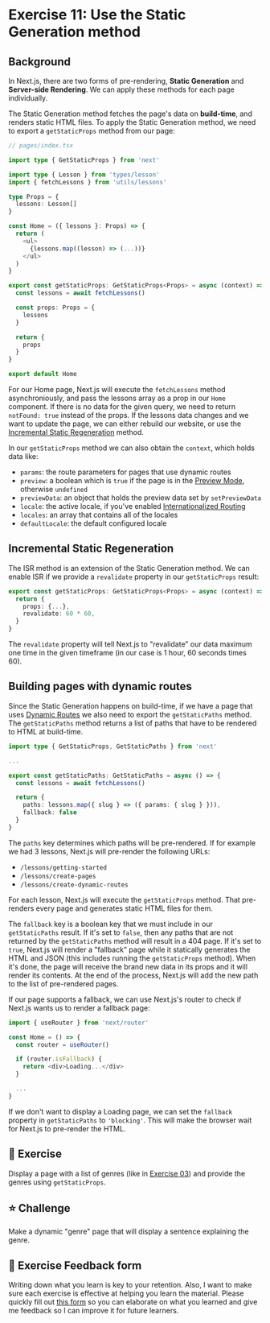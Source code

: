 # Exercise 11: Use the Static Generation method

## Background

In Next.js, there are two forms of pre-rendering, **Static Generation** and **Server-side Rendering**. We can apply these methods for each page individually.

The Static Generation method fetches the page's data on **build-time**, and renders static HTML files. To apply the Static Generation method, we need to export a `getStaticProps` method from our page:

```typescript
// pages/index.tsx

import type { GetStaticProps } from 'next'

import type { Lesson } from 'types/lesson'
import { fetchLessons } from 'utils/lessons'

type Props = {
  lessons: Lesson[]
}

const Home = ({ lessons }: Props) => {
  return (
    <ul>
      {lessons.map((lesson) => (...))}
    </ul>
  )
}

export const getStaticProps: GetStaticProps<Props> = async (context) => {
  const lessons = await fetchLessons()

  const props: Props = {
    lessons
  }

  return {
    props
  }
}

export default Home
```

For our Home page, Next.js will execute the `fetchLessons` method asynchroniously, and pass the lessons array as a prop in our `Home` component. If there is no data for the given query, we need to return `notFound: true` instead of the props. If the lessons data changes and we want to update the page, we can either rebuild our website, or use the [Incremental Static Regeneration](#incremental-static-regeneration) method.

In our `getStaticProps` method we can also obtain the `context`, which holds data like:
- `params`: the route parameters for pages that use dynamic routes
- `preview`: a boolean which is `true` if the page is in the [Preview Mode](https://nextjs.org/docs/advanced-features/preview-mode), otherwise `undefined`
- `previewData`: an object that holds the preview data set by `setPreviewData`
- `locale`: the active locale, if you've enabled [Internationalized Routing](https://nextjs.org/docs/advanced-features/i18n-routing)
- `locales`: an array that contains all of the locales
- `defaultLocale`: the default configured locale

## Incremental Static Regeneration

The ISR method is an extension of the Static Generation method. We can enable ISR if we provide a `revalidate` property in our `getStaticProps` result:

```typescript
export const getStaticProps: GetStaticProps<Props> = async (context) => {
  return {
    props: {...},
    revalidate: 60 * 60,
  }
}
```

The `revalidate` property will tell Next.js to "revalidate" our data maximum one time in the given timeframe (in our case is 1 hour, 60 seconds times 60).

## Building pages with dynamic routes

Since the Static Generation happens on build-time, if we have a page that uses [Dynamic Routes](../exercise-03) we also need to export the `getStaticPaths` method. The `getStaticPaths` method returns a list of paths that have to be rendered to HTML at build-time.

```typescript
import type { GetStaticProps, GetStaticPaths } from 'next'

...

export const getStaticPaths: GetStaticPaths = async () => {
  const lessons = await fetchLessons()

  return {
    paths: lessons.map({ slug } => ({ params: { slug } })),
    fallback: false
  }
}
```

The `paths` key determines which paths will be pre-rendered. If for example we had 3 lessons, Next.js will pre-render the following URLs:
- `/lessons/getting-started`
- `/lessons/create-pages`
- `/lessons/create-dynamic-routes`

For each lesson, Next.js will execute the `getStaticProps` method. That pre-renders every page and generates static HTML files for them.

The `fallback` key is a boolean key that we must include in our `getStaticPaths` result. If it's set to `false`, then any paths that are not returned by the `getStaticPaths` method will result in a 404 page. If it's set to `true`, Next.js will render a "fallback" page while it statically generates the HTML and JSON (this includes running the `getStaticProps` method). When it's done, the page will receive the brand new data in its props and it will render its contents. At the end of the process, Next.js will add the new path to the list of pre-rendered pages.

If our page supports a fallback, we can use Next.js's router to check if Next.js wants us to render a fallback page:

```typescript
import { useRouter } from 'next/router'

const Home = () => {
  const router = useRouter()

  if (router.isFallback) {
    return <div>Loading...</div>
  }

  ...
}
```

If we don't want to display a Loading page, we can set the `fallback` property in `getStaticPaths` to `'blocking'`. This will make the browser wait for Next.js to pre-render the HTML.

## 🚀 Exercise

Display a page with a list of genres (like in [Exercise 03](../exercise-03)) and provide the genres using `getStaticProps`.

## ⭐️ Challenge

Make a dynamic "genre" page that will display a sentence explaining the genre.

## 🍩 Exercise Feedback form

Writing down what you learn is key to your retention. Also, I want to make sure each exercise is effective at helping you learn the material. Please quickly fill out [this form](https://docs.google.com/forms/d/e/1FAIpQLSeKPJV5UInaNFlZawN7vZdNyPngyinrkp7eoQO0vzwGzh2EtQ/viewform?usp=pp_url&entry.651170566=Exercise+11+-+Use+the+Static+Generation+method) so you can elaborate on what you learned and give me feedback so I can improve it for future learners.